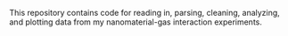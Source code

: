 This repository contains code for reading in, parsing, cleaning, analyzing, and plotting data from my nanomaterial-gas interaction experiments. 
